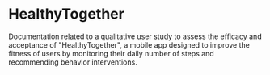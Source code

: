 # HealthyTogether
Documentation related to a qualitative user study to assess the efficacy and acceptance of "HealthyTogether", a mobile app designed to improve the fitness of users by monitoring their daily number of steps and recommending behavior interventions.
